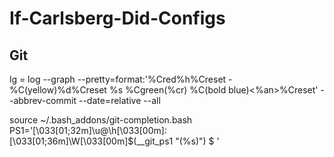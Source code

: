 If-Carlsberg-Did-Configs
========================

Git
---

lg = log --graph --pretty=format:'%Cred%h%Creset -%C(yellow)%d%Creset %s %Cgreen(%cr) %C(bold blue)<%an>%Creset' --abbrev-commit --date=relative --all

source ~/.bash_addons/git-completion.bash PS1='\[\033[01;32m\]\u@\h\[\033[00m\]:\[\033[01;36m\]\W\[\033[00m\]$(__git_ps1 "(%s)") \$ '
